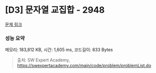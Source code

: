 # [D3] 문자열 교집합 - 2948 

[문제 링크](https://swexpertacademy.com/main/code/problem/problemDetail.do?contestProbId=AV-Un3G64SUDFAXr) 

### 성능 요약

메모리: 183,812 KB, 시간: 1,605 ms, 코드길이: 833 Bytes



> 출처: SW Expert Academy, https://swexpertacademy.com/main/code/problem/problemList.do